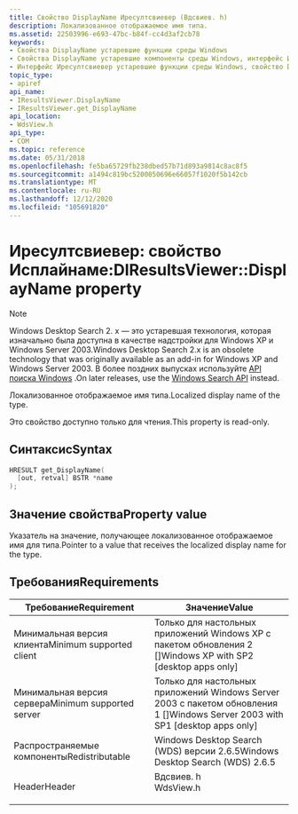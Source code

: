 ```yaml
---
title: Свойство DisplayName Иресултсвиевер (Вдсвиев. h)
description: Локализованное отображаемое имя типа.
ms.assetid: 22503996-e693-47bc-b84f-cc4d3af2cb78
keywords:
- Свойства DisplayName устаревшие функции среды Windows
- Свойства DisplayName устаревшие компоненты среды Windows, интерфейс Иресултсвиевер
- Интерфейс Иресултсвиевер устаревшие функции среды Windows, свойство DisplayName
topic_type:
- apiref
api_name:
- IResultsViewer.DisplayName
- IResultsViewer.get_DisplayName
api_location:
- WdsView.h
api_type:
- COM
ms.topic: reference
ms.date: 05/31/2018
ms.openlocfilehash: fe5ba65729fb238dbed57b71d893a9814c8ac8f5
ms.sourcegitcommit: a1494c819bc5200050696e66057f1020f5b142cb
ms.translationtype: MT
ms.contentlocale: ru-RU
ms.lasthandoff: 12/12/2020
ms.locfileid: "105691820"
---
```

# <a name="iresultsviewerdisplayname-property"></a><span data-ttu-id="56773-106">Иресултсвиевер: свойство Исплайнаме:D</span><span class="sxs-lookup"><span data-stu-id="56773-106">IResultsViewer::DisplayName property</span></span>

> [!NOTE]
> <span data-ttu-id="56773-107">Windows Desktop Search 2. x — это устаревшая технология, которая изначально была доступна в качестве надстройки для Windows XP и Windows Server 2003.</span><span class="sxs-lookup"><span data-stu-id="56773-107">Windows Desktop Search 2.x is an obsolete technology that was originally available as an add-in for Windows XP and Windows Server 2003.</span></span> <span data-ttu-id="56773-108">В более поздних выпусках используйте [API поиска Windows](../search/-search-reference-entry-page.md) .</span><span class="sxs-lookup"><span data-stu-id="56773-108">On later releases, use the [Windows Search API](../search/-search-reference-entry-page.md) instead.</span></span> 

<span data-ttu-id="56773-109">Локализованное отображаемое имя типа.</span><span class="sxs-lookup"><span data-stu-id="56773-109">Localized display name of the type.</span></span>

<span data-ttu-id="56773-110">Это свойство доступно только для чтения.</span><span class="sxs-lookup"><span data-stu-id="56773-110">This property is read-only.</span></span>

## <a name="syntax"></a><span data-ttu-id="56773-111">Синтаксис</span><span class="sxs-lookup"><span data-stu-id="56773-111">Syntax</span></span>


```C++
HRESULT get_DisplayName(
  [out, retval] BSTR *name
);
```



## <a name="property-value"></a><span data-ttu-id="56773-112">Значение свойства</span><span class="sxs-lookup"><span data-stu-id="56773-112">Property value</span></span>

<span data-ttu-id="56773-113">Указатель на значение, получающее локализованное отображаемое имя для типа.</span><span class="sxs-lookup"><span data-stu-id="56773-113">Pointer to a value that receives the localized display name for the type.</span></span>

## <a name="requirements"></a><span data-ttu-id="56773-114">Требования</span><span class="sxs-lookup"><span data-stu-id="56773-114">Requirements</span></span>



| <span data-ttu-id="56773-115">Требование</span><span class="sxs-lookup"><span data-stu-id="56773-115">Requirement</span></span> | <span data-ttu-id="56773-116">Значение</span><span class="sxs-lookup"><span data-stu-id="56773-116">Value</span></span> |
|-------------------------------------|--------------------------------------------------------------------------------------|
| <span data-ttu-id="56773-117">Минимальная версия клиента</span><span class="sxs-lookup"><span data-stu-id="56773-117">Minimum supported client</span></span><br/> | <span data-ttu-id="56773-118">Только для настольных приложений Windows XP с пакетом обновления 2 \[\]</span><span class="sxs-lookup"><span data-stu-id="56773-118">Windows XP with SP2 \[desktop apps only\]</span></span><br/>                                 |
| <span data-ttu-id="56773-119">Минимальная версия сервера</span><span class="sxs-lookup"><span data-stu-id="56773-119">Minimum supported server</span></span><br/> | <span data-ttu-id="56773-120">Только для настольных приложений Windows Server 2003 с пакетом обновления 1 \[\]</span><span class="sxs-lookup"><span data-stu-id="56773-120">Windows Server 2003 with SP1 \[desktop apps only\]</span></span><br/>                        |
| <span data-ttu-id="56773-121">Распространяемые компоненты</span><span class="sxs-lookup"><span data-stu-id="56773-121">Redistributable</span></span><br/>          | <span data-ttu-id="56773-122">Windows Desktop Search (WDS) версии 2.6.5</span><span class="sxs-lookup"><span data-stu-id="56773-122">Windows Desktop Search (WDS) 2.6.5</span></span><br/>                                        |
| <span data-ttu-id="56773-123">Header</span><span class="sxs-lookup"><span data-stu-id="56773-123">Header</span></span><br/>                   | <dl> <span data-ttu-id="56773-124"><dt>Вдсвиев. h</dt></span><span class="sxs-lookup"><span data-stu-id="56773-124"><dt>WdsView.h</dt></span></span> </dl> |



 

 





